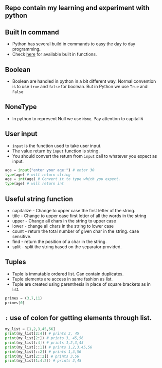 ## Repo contain my learning and experiment with python

## Built In command
- Python has several build in commands to easy the day to day programming. 
- Check [here](https://docs.python.org/3/library/functions.html#built-in-functions) for available built in functions.

## Boolean
- Boolean are handled in python in a bit different way. Normal convention is to use `true` and `false` for boolean.
But in Python we use `True` and `False`

## NoneType
- In python to represent Null we use `None`. Pay attention to capital `N`

## User input
- `input` is the function used to take user input.
- The value return by `input` function is string.
- You should convert the return from `input` call to whatever you expect as input.

```python
age = input("enter your age:") # enter 30
type(age) # will return string
age = int(age) # Convert it to type which you expect.
type(age) # will return int
``` 

## Useful string function

- capitalize - Change to upper case the first letter of the string.
- title - Change to upper case first letter of all the words in the string
- upper - Change all chars in the string to upper case
- lower - change all chars in the string to lower case
- count - return the total number of given char in the string. case sensitive.
- find - return the position of a char in the string.
- split - split the string based on the separator provided.

## Tuples
- Tuple is immutable ordered list. Can contain duplicates.
- Tuple elements are access in same fashion as list.
- Tuple are created using parenthesis in place of square brackets as in list.
```python
primes = (3,7,11)
primes[0]
``` 

## `:` use of colon for getting elements through list.
```python
my_list = [1,2,3,45,56]
print(my_list[2:4]) # prints 3, 45
print(my_list[2:]) # prints 3, 45,56
print(my_list[:4]) # prints 1,2,3,45
print(my_list[::1]) # prints 1,2,3,45,56
print(my_list[::2]) # prints 1,3,56
print(my_list[2::2]) # prints 3,56
print(my_list[1:4:2]) # prints 2,45

```

